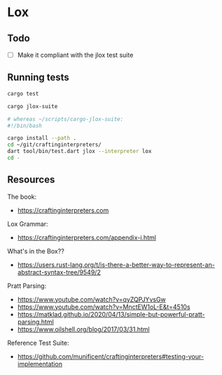 # Lox

## Todo

- [ ] Make it compliant with the jlox test suite

## Running tests

```sh
cargo test
```

```sh
cargo jlox-suite

# whereas ~/scripts/cargo-jlox-suite:
#!/bin/bash

cargo install --path .
cd ~/git/craftinginterpreters/
dart tool/bin/test.dart jlox --interpreter lox
cd -
```


## Resources

The book:

- https://craftinginterpreters.com

Lox Grammar:

- https://craftinginterpreters.com/appendix-i.html

What's in the Box??

- https://users.rust-lang.org/t/is-there-a-better-way-to-represent-an-abstract-syntax-tree/9549/2

Pratt Parsing:

- https://www.youtube.com/watch?v=qyZQPJYvsGw
- https://www.youtube.com/watch?v=MnctEW1oL-E&t=4510s
- https://matklad.github.io/2020/04/13/simple-but-powerful-pratt-parsing.html
- https://www.oilshell.org/blog/2017/03/31.html

Reference Test Suite:

- https://github.com/munificent/craftinginterpreters#testing-your-implementation
